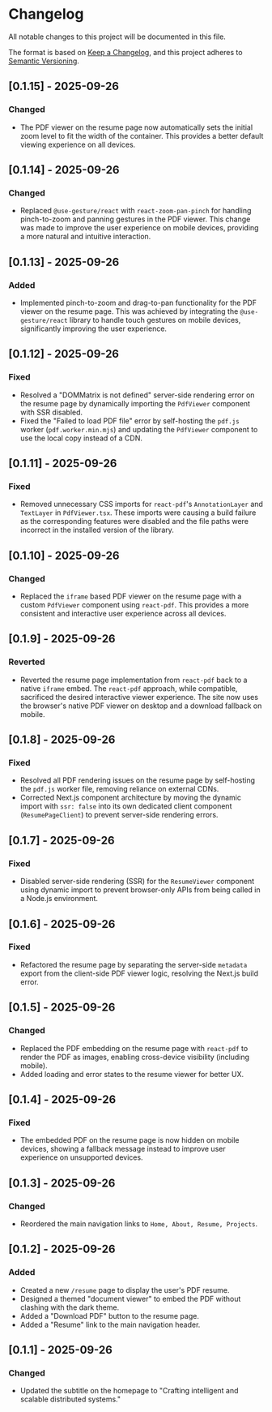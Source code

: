 # Changelog

All notable changes to this project will be documented in this file.

The format is based on [Keep a Changelog](https://keepachangelog.com/en/1.0.0/),
and this project adheres to [Semantic Versioning](https://semver.org/spec/v2.0.0.html).

## [0.1.15] - 2025-09-26

### Changed

- The PDF viewer on the resume page now automatically sets the initial zoom level to fit the width of the container. This provides a better default viewing experience on all devices.

## [0.1.14] - 2025-09-26

### Changed

- Replaced `@use-gesture/react` with `react-zoom-pan-pinch` for handling pinch-to-zoom and panning gestures in the PDF viewer. This change was made to improve the user experience on mobile devices, providing a more natural and intuitive interaction.

## [0.1.13] - 2025-09-26

### Added

- Implemented pinch-to-zoom and drag-to-pan functionality for the PDF viewer on the resume page. This was achieved by integrating the `@use-gesture/react` library to handle touch gestures on mobile devices, significantly improving the user experience.

## [0.1.12] - 2025-09-26

### Fixed

- Resolved a "DOMMatrix is not defined" server-side rendering error on the resume page by dynamically importing the `PdfViewer` component with SSR disabled.
- Fixed the "Failed to load PDF file" error by self-hosting the `pdf.js` worker (`pdf.worker.min.mjs`) and updating the `PdfViewer` component to use the local copy instead of a CDN.

## [0.1.11] - 2025-09-26

### Fixed

- Removed unnecessary CSS imports for `react-pdf`'s `AnnotationLayer` and `TextLayer` in `PdfViewer.tsx`. These imports were causing a build failure as the corresponding features were disabled and the file paths were incorrect in the installed version of the library.

## [0.1.10] - 2025-09-26

### Changed

- Replaced the `iframe` based PDF viewer on the resume page with a custom `PdfViewer` component using `react-pdf`. This provides a more consistent and interactive user experience across all devices.

## [0.1.9] - 2025-09-26

### Reverted

- Reverted the resume page implementation from `react-pdf` back to a native `iframe` embed. The `react-pdf` approach, while compatible, sacrificed the desired interactive viewer experience. The site now uses the browser's native PDF viewer on desktop and a download fallback on mobile.

## [0.1.8] - 2025-09-26

### Fixed

- Resolved all PDF rendering issues on the resume page by self-hosting the `pdf.js` worker file, removing reliance on external CDNs.
- Corrected Next.js component architecture by moving the dynamic import with `ssr: false` into its own dedicated client component (`ResumePageClient`) to prevent server-side rendering errors.

## [0.1.7] - 2025-09-26

### Fixed

- Disabled server-side rendering (SSR) for the `ResumeViewer` component using dynamic import to prevent browser-only APIs from being called in a Node.js environment.

## [0.1.6] - 2025-09-26

### Fixed

- Refactored the resume page by separating the server-side `metadata` export from the client-side PDF viewer logic, resolving the Next.js build error.

## [0.1.5] - 2025-09-26

### Changed

- Replaced the PDF embedding on the resume page with `react-pdf` to render the PDF as images, enabling cross-device visibility (including mobile).
- Added loading and error states to the resume viewer for better UX.

## [0.1.4] - 2025-09-26

### Fixed

- The embedded PDF on the resume page is now hidden on mobile devices, showing a fallback message instead to improve user experience on unsupported devices.

## [0.1.3] - 2025-09-26

### Changed

- Reordered the main navigation links to `Home, About, Resume, Projects`.

## [0.1.2] - 2025-09-26

### Added

- Created a new `/resume` page to display the user's PDF resume.
- Designed a themed "document viewer" to embed the PDF without clashing with the dark theme.
- Added a "Download PDF" button to the resume page.
- Added a "Resume" link to the main navigation header.

## [0.1.1] - 2025-09-26

### Changed

- Updated the subtitle on the homepage to "Crafting intelligent and scalable distributed systems."